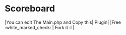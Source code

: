 # Scoreboard #
 |You can edit The Main.php and Copy this| Plugin|
 |Free :white_marked_check: | Fork it :l |
